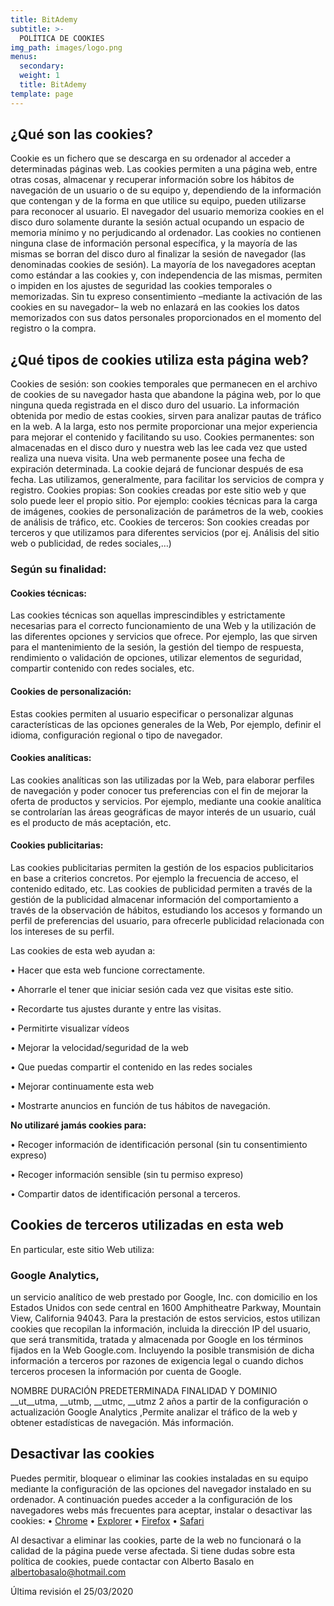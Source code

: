 ```yaml
---
title: BitAdemy
subtitle: >-
  POLÍTICA DE COOKIES
img_path: images/logo.png
menus:
  secondary:
  weight: 1
  title: BitAdemy
template: page
---
```



## ¿Qué son las cookies?
Cookie es un fichero que se descarga en su ordenador al acceder a determinadas páginas web. Las cookies permiten a una página web, entre otras cosas, almacenar y recuperar información sobre los hábitos de navegación de un usuario o de su equipo y, dependiendo de la información que contengan y de la forma en que utilice su equipo, pueden utilizarse para reconocer al usuario.
El navegador del usuario memoriza cookies en el disco duro solamente durante la sesión actual ocupando un espacio de memoria mínimo y no perjudicando al ordenador. Las cookies no contienen ninguna clase de información personal específica, y la mayoría de las mismas se borran del disco duro al finalizar la sesión de navegador (las denominadas cookies de sesión).
La mayoría de los navegadores aceptan como estándar a las cookies y, con independencia de las mismas, permiten o impiden en los ajustes de seguridad las cookies temporales o memorizadas.
Sin tu expreso consentimiento –mediante la activación de las cookies en su navegador– la web no enlazará en las cookies los datos memorizados con sus datos personales proporcionados en el momento del registro o la compra.


## ¿Qué tipos de cookies utiliza esta página web?
Cookies de sesión: son cookies temporales que permanecen en el archivo de cookies de su navegador hasta que abandone la página web, por lo que ninguna queda registrada en el disco duro del usuario. La información obtenida por medio de estas cookies, sirven para analizar pautas de tráfico en la web. A la larga, esto nos permite proporcionar una mejor experiencia para mejorar el contenido y facilitando su uso.
Cookies permanentes: son almacenadas en el disco duro y nuestra web las lee cada vez que usted realiza una nueva visita. Una web permanente posee una fecha de expiración determinada. La cookie dejará de funcionar después de esa fecha. Las utilizamos, generalmente, para facilitar los servicios de compra y registro.
Cookies propias: Son cookies creadas por este sitio web y que solo puede leer el propio sitio. Por ejemplo: cookies técnicas para la carga de imágenes, cookies de personalización de parámetros de la web, cookies de análisis de tráfico, etc.
Cookies de terceros: Son cookies creadas por terceros y que utilizamos para diferentes servicios (por ej. Análisis del sitio web o publicidad, de redes sociales,…)

### Según su finalidad:
#### Cookies técnicas:
Las cookies técnicas son aquellas imprescindibles y estrictamente necesarias para el correcto funcionamiento de una Web y la utilización de las diferentes opciones y servicios que ofrece. Por ejemplo, las que sirven para el mantenimiento de la sesión, la gestión del tiempo de respuesta, rendimiento o validación de opciones, utilizar elementos de seguridad, compartir contenido con redes sociales, etc.
#### Cookies de personalización:
Estas cookies permiten al usuario especificar o personalizar algunas características de las opciones generales de la Web, Por ejemplo, definir el idioma, configuración regional o tipo de navegador.
#### Cookies analíticas:
Las cookies analíticas son las utilizadas por la Web, para elaborar perfiles de navegación y poder conocer tus preferencias con el fin de mejorar la oferta de productos y servicios. Por ejemplo, mediante una cookie analítica se controlarían las áreas geográficas de mayor interés de un usuario, cuál es el producto de más aceptación, etc.
#### Cookies publicitarias:
Las cookies publicitarias permiten la gestión de los espacios publicitarios en base a criterios concretos. Por ejemplo la frecuencia de acceso, el contenido editado, etc. Las cookies de publicidad permiten a través de la gestión de la publicidad almacenar información del comportamiento a través de la observación de hábitos, estudiando los accesos y formando un perfil de preferencias del usuario, para ofrecerle publicidad relacionada con los intereses de su perfil.

Las cookies de esta web ayudan a:

•	Hacer que esta web funcione correctamente.

•	Ahorrarle el tener que iniciar sesión cada vez que visitas este sitio.

•	Recordarte tus ajustes durante y entre las visitas.

•	Permitirte visualizar vídeos

•	Mejorar la velocidad/seguridad de la web

•	Que puedas compartir el contenido en las redes sociales

•	Mejorar continuamente esta web

•	Mostrarte anuncios en función de tus hábitos de navegación.

**No utilizaré jamás cookies para:**

•	Recoger información de identificación personal (sin tu consentimiento expreso)

•	Recoger información sensible (sin tu permiso expreso)

•	Compartir datos de identificación personal a terceros.


## Cookies de terceros utilizadas en esta web
En particular, este sitio Web utiliza:

### Google Analytics,
un servicio analítico de web prestado por Google, Inc. con domicilio en los Estados Unidos con sede central en 1600 Amphitheatre Parkway, Mountain View, California 94043.  Para la prestación de estos servicios, estos utilizan cookies que recopilan la información, incluida la dirección IP del usuario, que será transmitida, tratada y almacenada por Google en los términos fijados en la Web Google.com. Incluyendo la posible transmisión de dicha información a terceros por razones de exigencia legal o cuando dichos terceros procesen la información por cuenta de Google.

NOMBRE	DURACIÓN PREDETERMINADA	FINALIDAD Y DOMINIO
__ut__utma, __utmb, __utmc, __utmz	2 años a partir de la configuración o actualización	Google Analytics ,Permite analizar el tráfico de la web y obtener estadísticas de navegación. Más información.




## Desactivar las cookies
Puedes permitir, bloquear o eliminar las cookies instaladas en su equipo mediante la configuración de las opciones del navegador instalado en su ordenador.
A continuación puedes acceder a la configuración de los navegadores webs más frecuentes para aceptar, instalar o desactivar las cookies:
•	[Chrome](https://support.google.com/chrome/answer/95647?hl=es)
•	[Explorer](https://support.microsoft.com/es-es/hub/4338813/windows-help?os=windows-10)
•	[Firefox](https://support.mozilla.org/es/kb/habilitar-y-deshabilitar-cookies-sitios-web-rastrear-preferencias?redirectlocale=es&redirectslug=habilitar-y-deshabilitar-cookies-que-los-sitios-we)
•	[Safari](https://support.apple.com/es-es/guide/safari/sfri11471/mac)

Al desactivar a eliminar las cookies, parte de la web no funcionará o la calidad de la página puede verse afectada.
Si tiene dudas sobre esta política de cookies, puede contactar con Alberto Basalo en albertobasalo@hotmail.com


Última revisión el 25/03/2020
